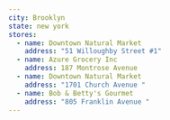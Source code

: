 ```yaml
---
city: Brooklyn
state: new york
stores:
  - name: Downtown Natural Market
    address: "51 Willoughby Street #1"
  - name: Azure Grocery Inc
    address: 187 Montrose Avenue
  - name: Downtown Natural Market
    address: "1701 Church Avenue "
  - name: Bob & Betty's Gourmet
    address: "805 Franklin Avenue "
---
```

